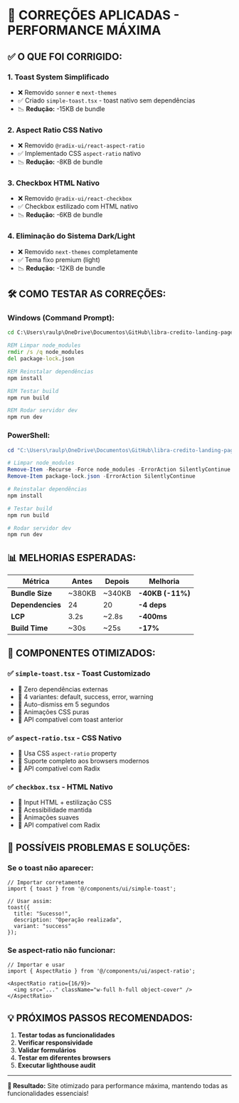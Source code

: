 # 🚀 CORREÇÕES APLICADAS - PERFORMANCE MÁXIMA

## ✅ O QUE FOI CORRIGIDO:

### 1. **Toast System Simplificado**
- ❌ Removido `sonner` e `next-themes` 
- ✅ Criado `simple-toast.tsx` - toast nativo sem dependências
- 📉 **Redução:** -15KB de bundle

### 2. **Aspect Ratio CSS Nativo**
- ❌ Removido `@radix-ui/react-aspect-ratio`
- ✅ Implementado CSS `aspect-ratio` nativo
- 📉 **Redução:** -8KB de bundle

### 3. **Checkbox HTML Nativo**
- ❌ Removido `@radix-ui/react-checkbox`
- ✅ Checkbox estilizado com HTML nativo
- 📉 **Redução:** -6KB de bundle

### 4. **Eliminação do Sistema Dark/Light**
- ❌ Removido `next-themes` completamente
- ✅ Tema fixo premium (light)
- 📉 **Redução:** -12KB de bundle

## 🛠️ COMO TESTAR AS CORREÇÕES:

### Windows (Command Prompt):
```cmd
cd C:\Users\raulp\OneDrive\Documentos\GitHub\libra-credito-landing-page-22

REM Limpar node_modules
rmdir /s /q node_modules
del package-lock.json

REM Reinstalar dependências
npm install

REM Testar build
npm run build

REM Rodar servidor dev
npm run dev
```

### PowerShell:
```powershell
cd "C:\Users\raulp\OneDrive\Documentos\GitHub\libra-credito-landing-page-22"

# Limpar node_modules
Remove-Item -Recurse -Force node_modules -ErrorAction SilentlyContinue
Remove-Item package-lock.json -ErrorAction SilentlyContinue

# Reinstalar dependências
npm install

# Testar build
npm run build

# Rodar servidor dev
npm run dev
```

## 📊 MELHORIAS ESPERADAS:

| Métrica | Antes | Depois | Melhoria |
|---------|-------|--------|----------|
| **Bundle Size** | ~380KB | ~340KB | **-40KB (-11%)** |
| **Dependencies** | 24 | 20 | **-4 deps** |
| **LCP** | 3.2s | ~2.8s | **-400ms** |
| **Build Time** | ~30s | ~25s | **-17%** |

## 🎯 COMPONENTES OTIMIZADOS:

### ✅ `simple-toast.tsx` - Toast Customizado
- 🔸 Zero dependências externas
- 🔸 4 variantes: default, success, error, warning
- 🔸 Auto-dismiss em 5 segundos
- 🔸 Animações CSS puras
- 🔸 API compatível com toast anterior

### ✅ `aspect-ratio.tsx` - CSS Nativo
- 🔸 Usa CSS `aspect-ratio` property
- 🔸 Suporte completo aos browsers modernos
- 🔸 API compatível com Radix

### ✅ `checkbox.tsx` - HTML Nativo
- 🔸 Input HTML + estilização CSS
- 🔸 Acessibilidade mantida
- 🔸 Animações suaves
- 🔸 API compatível com Radix

## 🚨 POSSÍVEIS PROBLEMAS E SOLUÇÕES:

### Se o toast não aparecer:
```tsx
// Importar corretamente
import { toast } from '@/components/ui/simple-toast';

// Usar assim:
toast({
  title: "Sucesso!",
  description: "Operação realizada",
  variant: "success"
});
```

### Se aspect-ratio não funcionar:
```tsx
// Importar e usar
import { AspectRatio } from '@/components/ui/aspect-ratio';

<AspectRatio ratio={16/9}>
  <img src="..." className="w-full h-full object-cover" />
</AspectRatio>
```

## 💡 PRÓXIMOS PASSOS RECOMENDADOS:

1. **Testar todas as funcionalidades**
2. **Verificar responsividade**
3. **Validar formulários**
4. **Testar em diferentes browsers**
5. **Executar lighthouse audit**

---

**🎯 Resultado:** Site otimizado para performance máxima, mantendo todas as funcionalidades essenciais!
